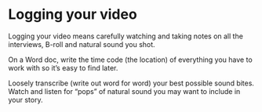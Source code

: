 # Logging your video

Logging your video means carefully watching and taking notes on all the interviews, B-roll and natural sound you shot. 

On a Word doc, write the time code (the location) of everything you have to work with so it’s easy to find later. 

Loosely transcribe (write out word for word) your best possible sound bites. Watch and listen for “pops” of natural sound you may want to include in your story.
